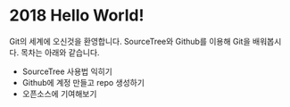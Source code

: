 ﻿# 2018 Hello World!
Git의 세계에 오신것을 환영합니다.
SourceTree와 Github를 이용해 Git을 배워봅시다.
목차는 아래와 같습니다.
- SourceTree 사용법 익히기
- Github에 계정 만들고 repo 생성하기
- 오픈소스에 기여해보기